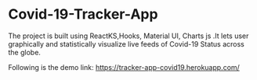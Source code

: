 # Covid-19-Tracker-App
The project is built using ReactKS,Hooks, Material UI, Charts js .It lets user graphically and statistically visualize live feeds of Covid-19 Status across the globe.


Following is the demo link:
https://tracker-app-covid19.herokuapp.com/
